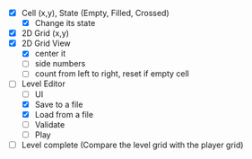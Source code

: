﻿- [x] Cell (x,y), State (Empty, Filled, Crossed)
    - [x] Change its state
- [x] 2D Grid (x,y)
- [x] 2D Grid View
  - [x] center it
  - [ ] side numbers
  - [ ] count from left to right, reset if empty cell

- [ ] Level Editor
  - [ ] UI
  - [x] Save to a file
  - [x] Load from a file
  - [ ] Validate
  - [ ] Play

- [ ] Level complete (Compare the level grid with the player grid)